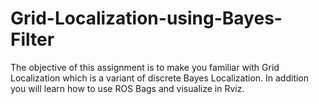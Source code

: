 # Grid-Localization-using-Bayes-Filter

The objective of this assignment is to make you familiar with Grid Localization which is a variant of 
discrete Bayes Localization. In addition you will learn how to use ROS Bags and visualize in Rviz.

